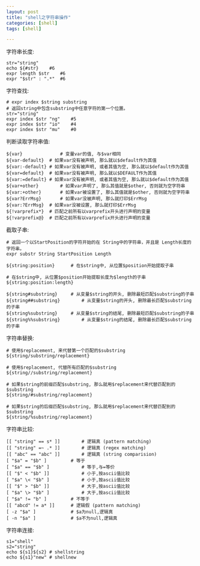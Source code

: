 ```yaml
---
layout: post
title: "shell之字符串操作"
categories: [shell]
tags: [shell]

---
```



字符串长度:
	
	str="string"
	echo ${#str}	#6
	expr length $str	#6
	expr "$str" : ".*"	#6
	

字符查找:
	
	# expr index $string substring
	# 返回string中包含substring中任意字符的第一个位置。
	str="string"
	expr index $str "ng"	#5
	expr index $str "io"	#4
	expr index $str "mu"	#0

判断读取字符串值:

	${var}				# 变量var的值, 与$var相同	 
	${var-default}	# 如果var没有被声明, 那么就以$default作为其值
	${var:-default}	# 如果var没有被声明, 或者其值为空, 那么就以$default作为其值 
	${var=default}	# 如果var没有被声明, 那么就以$DEFAULT作为其值
	${var:=default}	# 如果var没有被声明, 或者其值为空, 那么就以$default作为其值  
	${var+other}		# 如果var声明了, 那么其值就是$other, 否则就为空字符串
	${var:+other}		# 如果var被设置了, 那么其值就是$other, 否则就为空字符串	 
	${var?ErrMsg}		# 如果var没被声明, 那么就打印$ErrMsg
	${var:?ErrMsg}	# 如果var没被设置, 那么就打印$ErrMsg 
	${!varprefix*}	# 匹配之前所有以varprefix开头进行声明的变量
	${!varprefix@}	# 匹配之前所有以varprefix开头进行声明的变量

截取子串:
	
	# 返回一个以StartPosition的字符开始的在 String中的字符串，并且是 Length长度的字符串。
	expr substr String StartPosition Length	
	
	${string:position}		# 在$string中, 从位置$position开始提取子串
	
	# 在$string中, 从位置$position开始提取长度为$length的子串
 	${string:position:length}	 
	
	${string#substring}		# 从变量$string的开头, 删除最短匹配$substring的子串
	${string##substring}		# 从变量$string的开头, 删除最长匹配$substring的子串
	${string%substring}		# 从变量$string的结尾, 删除最短匹配$substring的子串
	${string%%substring}		# 从变量$string的结尾, 删除最长匹配$substring的子串
	
	
字符串替换:

	# 使用$replacement, 来代替第一个匹配的$substring
	${string/substring/replacement}

	# 使用$replacement, 代替所有匹配的$substring
	${string//substring/replacement}	

	# 如果$string的前缀匹配$substring, 那么就用$replacement来代替匹配到的$substring
	${string/#substring/replacement}	

	# 如果$string的后缀匹配$substring, 那么就用$replacement来代替匹配到的$substring
	${string/%substring/replacement}
	

字符串比较:

	[[ "string" == s* ]]		# 逻辑真 (pattern matching)
	[[ "string" =~ .* ]]		# 逻辑真 (regex matching)
	[[ "abc" == "abc" ]]		# 逻辑真 (string comparision) 
	[ "$a" = "$b" ]			# 等于
	[ "$a" == "$b" ]			# 等于,与=等价
	[[ "$" < "$b" ]]			# 小于,按ascii值比较
	[ "$a" \< "$b" ]			# 小于,按ascii值比较
	[[ "$" > "$b" ]]			# 大于,按ascii值比较
	[ "$a" \> "$b" ]			# 大于,按ascii值比较
	[ "$a" != "b" ]			# 不等于
	[[ "abcd" != a* ]]		# 逻辑假 (pattern matching)
	[ -z "$a" ]				# $a为null,逻辑真
	[ -n "$a" ]				# $a不为null,逻辑真
	
字符串连接:

	s1="shell"
	s2="string"
	echo ${s1}${s2}	# shellstring
	echo ${s1}"new"	# shellnew
 
	